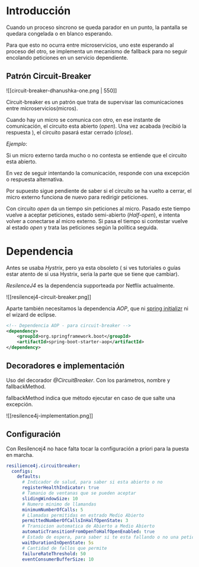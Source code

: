 
# Introducción

Cuando un proceso síncrono se queda parador en un punto, la pantalla se quedara congelada o en blanco esperando.

Para que esto no ocurra entre microservicios, uno este esperando al proceso del otro, se implementa un mecanismo de fallback para no seguir encolando peticiones en un servicio dependiente.

## Patrón Circuit-Breaker

![[circuit-breaker-dhanushka-one.png | 550]]

Circuit-breaker es un patrón que trata de supervisar las comunicaciones entre microservicios(micros).

Cuando hay un micro se comunica con otro, en ese instante de comunicación, el circuito esta abierto (_open_). Una vez acabada (recibió la respuesta ), el circuito pasará estar cerrado (_close_).

_Ejemplo_:

Si un micro externo tarda mucho o no contesta se entiende que el circuito esta abierto.

En vez de seguir intentando la comunicación, responde con una excepción o respuesta alternativa.

Por supuesto sigue pendiente de saber si el circuito se ha vuelto a cerrar, el micro externo funciona de nuevo para redirigir peticiones.

Con circuito _open_ da un tiempo sin peticiones al micro. Pasado este tiempo vuelve a aceptar peticiones, estado semi-abierto (_Half-open_), e intenta volver a conectarse al micro externo. Si pasa el tiempo si contestar vuelve al estado _open_ y trata las peticiones según la política seguida.

# Dependencia

Antes se usaba _Hystrix_, pero ya esta obsoleto ( si ves tutoriales o guías estar atento de si usa Hystrix, seria la parte que se tiene que cambiar).

_ResilenceJ4_ es la dependencia supporteada por Netflix actualmente.

![[resilencej4-circuit-breaker.png]]

Aparte también necesitamos la dependencia _AOP_, que ni [spring initializr](https://start.spring.io/) ni el wizard de eclipse. 

```xml title='Otras Dependencias'
<!-- Dependencia AOP - para circuit-breaker -->
<dependency>
	<groupId>org.springframework.boot</groupId>
	<artifactId>spring-boot-starter-aop</artifactId>
</dependency>

```

## Decoradores e implementación

Uso del decorador _@CircuitBreaker_. Con los parámetros, nombre y fallbackMethod.

fallbackMethod indica que método ejecutar en caso de que salte una excepción.

![[resilence4j-implementation.png]]

## Configuración

Con Resilencej4 no hace falta tocar la configuración a priori para la puesta en marcha.

```yml title='Configuracion para CircuitBreaker'
resilience4j.circuitbreaker:
  configs:
    defaults:
	  # Indicador de salud, para saber si esta abierto o no
	  registerHealthIndicator: true
	  # Tamanio de ventanas que se pueden aceptar
	  slidingWindowSize: 10
	  # Numero minimo de llamandas
	  minimumNumberOfCalls: 5
	  # Llamadas permitidas en estrado Medio Abierto
	  permittedNumberOfCallsInHalfOpenState: 3
	  # Transicion automatica de Abierto a Medio Abierto
	  automaticTransitionFromOpenToHalfOpenEnabled: true
	  # Estado de espera, para saber si te esta fallando o no una peticion
	  waitDurationInOpenState: 5s
	  # Cantidad de fallos que permite
	  failureRateThreshold: 50
	  eventConsumerBufferSize: 10
```
